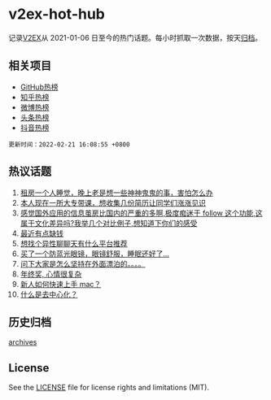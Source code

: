 # v2ex-hot-hub

 记录[V2EX](https://www.v2ex.com/)从 2021-01-06 日至今的热门话题。每小时抓取一次数据，按天[归档](archives)。
 
 ## 相关项目

- [GitHub热榜](https://github.com/lonnyzhang423/github-hot-hub)
- [知乎热榜](https://github.com/lonnyzhang423/zhihu-hot-hub)
- [微博热榜](https://github.com/lonnyzhang423/weibo-hot-hub)
- [头条热榜](https://github.com/lonnyzhang423/toutiao-hot-hub)
- [抖音热榜](https://github.com/lonnyzhang423/douyin-hot-hub)


 `更新时间：2022-02-21 16:08:55 +0800`

## 热议话题

1. [租房一个人睡觉，晚上老是想一些神神鬼鬼的事，害怕怎么办](https://www.v2ex.com/t/835303)
1. [本人现在一所大专带课，想收集几份简历让同学们涨涨见识](https://www.v2ex.com/t/835286)
1. [感觉国外应用的信息茧房比国内的严重的多啊,极度痴迷于 follow 这个功能,这属于文化差异吗?我举几个对比例子,想知道下你们的感受](https://www.v2ex.com/t/835238)
1. [最近有点缺钱](https://www.v2ex.com/t/835314)
1. [想找个异性聊聊天有什么平台推荐](https://www.v2ex.com/t/835291)
1. [买了一个防蓝光眼镜，眼镜舒服，睡眠还好了...](https://www.v2ex.com/t/835258)
1. [问下大家是怎么坚持在外面漂泊的。。。。](https://www.v2ex.com/t/835223)
1. [年终奖, 心情很复杂](https://www.v2ex.com/t/835402)
1. [新人如何快速上手 mac？](https://www.v2ex.com/t/835250)
1. [什么是去中心化？](https://www.v2ex.com/t/835289)

## 历史归档

[archives](archives)

## License

See the [LICENSE](LICENSE) file for license rights and limitations (MIT).
